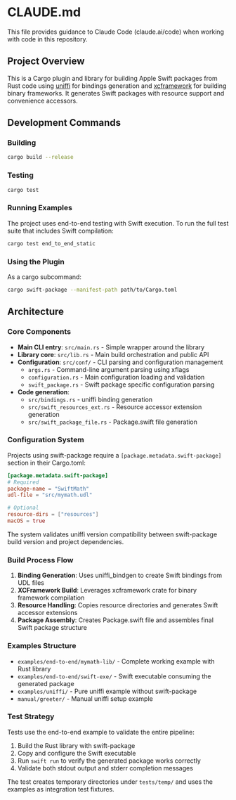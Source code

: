 # CLAUDE.md

This file provides guidance to Claude Code (claude.ai/code) when working with code in this repository.

## Project Overview

This is a Cargo plugin and library for building Apple Swift packages from Rust code using [uniffi](https://mozilla.github.io/uniffi-rs/latest/) for bindings generation and [xcframework](https://crates.io/crates/xcframework) for building binary frameworks. It generates Swift packages with resource support and convenience accessors.

## Development Commands

### Building
```bash
cargo build --release
```

### Testing
```bash
cargo test
```

### Running Examples
The project uses end-to-end testing with Swift execution. To run the full test suite that includes Swift compilation:
```bash
cargo test end_to_end_static
```

### Using the Plugin
As a cargo subcommand:
```bash
cargo swift-package --manifest-path path/to/Cargo.toml
```

## Architecture

### Core Components

- **Main CLI entry**: `src/main.rs` - Simple wrapper around the library
- **Library core**: `src/lib.rs` - Main build orchestration and public API
- **Configuration**: `src/conf/` - CLI parsing and configuration management
  - `args.rs` - Command-line argument parsing using xflags
  - `configuration.rs` - Main configuration loading and validation
  - `swift_package.rs` - Swift package specific configuration parsing
- **Code generation**: 
  - `src/bindings.rs` - uniffi binding generation
  - `src/swift_resources_ext.rs` - Resource accessor extension generation
  - `src/swift_package_file.rs` - Package.swift file generation

### Configuration System

Projects using swift-package require a `[package.metadata.swift-package]` section in their Cargo.toml:

```toml
[package.metadata.swift-package]
# Required
package-name = "SwiftMath"
udl-file = "src/mymath.udl"

# Optional
resource-dirs = ["resources"]
macOS = true
```

The system validates uniffi version compatibility between swift-package build version and project dependencies.

### Build Process Flow

1. **Binding Generation**: Uses uniffi_bindgen to create Swift bindings from UDL files
2. **XCFramework Build**: Leverages xcframework crate for binary framework compilation  
3. **Resource Handling**: Copies resource directories and generates Swift accessor extensions
4. **Package Assembly**: Creates Package.swift file and assembles final Swift package structure

### Examples Structure

- `examples/end-to-end/mymath-lib/` - Complete working example with Rust library
- `examples/end-to-end/swift-exe/` - Swift executable consuming the generated package
- `examples/uniffi/` - Pure uniffi example without swift-package
- `manual/greeter/` - Manual uniffi setup example

### Test Strategy

Tests use the end-to-end example to validate the entire pipeline:
1. Build the Rust library with swift-package
2. Copy and configure the Swift executable  
3. Run `swift run` to verify the generated package works correctly
4. Validate both stdout output and stderr completion messages

The test creates temporary directories under `tests/temp/` and uses the examples as integration test fixtures.